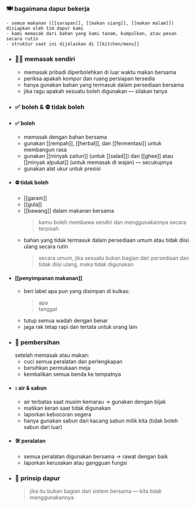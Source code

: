 ### 🍽️ bagaimana dapur bekerja
	- semua makanan ([[sarapan]], [[makan siang]], [[makan malam]]) disiapkan oleh tim dapur kami
	- kami memasak dari bahan yang kami tanam, kumpulkan, atau pesan secara rutin
	- struktur saat ini dijelaskan di [[kitchen/menu]]
- ### 👨‍🍳 memasak sendiri
	- memasak pribadi diperbolehkan di luar waktu makan bersama
	- periksa apakah kompor dan ruang persiapan tersedia
	- hanya gunakan bahan yang termasuk dalam persediaan bersama
	- jika ragu apakah sesuatu boleh digunakan — silakan tanya
- ### ✅ boleh & ⛔ tidak boleh
- #### ✅ boleh
	- memasak dengan bahan bersama
	- gunakan [[rempah]], [[herbal]], dan [[fermentasi]] untuk membangun rasa
	- gunakan [[minyak zaitun]] (untuk [[salad]]) dan [[ghee]] atau [[minyak alpukat]] (untuk memasak di wajan) — secukupnya
	- gunakan alat ukur untuk presisi
- #### ⛔ tidak boleh
	- [[garam]]
	- [[gula]]
	- [[bawang]] dalam makanan bersama  
	  > kamu boleh membawa sendiri dan menggunakannya secara terpisah
	- bahan yang tidak termasuk dalam persediaan umum atau tidak diisi ulang secara rutin  
	  > secara umum, jika sesuatu bukan bagian dari persediaan dan tidak diisi ulang, maka tidak digunakan
- #### [[penyimpanan makanan]]
	- beri label apa pun yang disimpan di kulkas:
	  > apa  
	  > tanggal
	- tutup semua wadah dengan benar
	- jaga rak tetap rapi dan tertata untuk orang lain
- ### 🧼 pembersihan
  setelah memasak atau makan:
	- cuci semua peralatan dan perlengkapan
	- bersihkan permukaan meja
	- kembalikan semua benda ke tempatnya
- #### 💧 air & sabun
	- air terbatas saat musim kemarau → gunakan dengan bijak
	- matikan keran saat tidak digunakan
	- laporkan kebocoran segera
	- hanya gunakan sabun dari kacang sabun milik kita (tidak boleh sabun dari luar)
- #### 🛠️ peralatan
	- semua peralatan digunakan bersama → rawat dengan baik
	- laporkan kerusakan atau gangguan fungsi
- ### 🧭 prinsip dapur
  > jika itu bukan bagian dari sistem bersama — kita tidak menggunakannya.